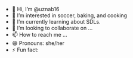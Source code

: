 - 👋 Hi, I’m @uznab16
- 👀 I’m interested in soccer, baking, and cooking
- 🌱 I’m currently learning about SDLs.
- 💞️ I’m looking to collaborate on ...
- 📫 How to reach me ...
- 😄 Pronouns: she/her
- ⚡ Fun fact: 

<!---
uznab16/uznab16 is a ✨ special ✨ repository because its `README.md` (this file) appears on your GitHub profile.
You can click the Preview link to take a look at your changes.
--->
